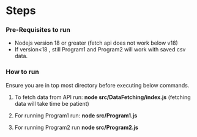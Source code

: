 # Steps

### Pre-Requisites to run

* Nodejs version 18 or greater (fetch api does not work below v18)
* If version<18 , still Program1 and Program2 will work with saved csv data.


### How to run

Ensure you are in top most directory before executing below commands.

1. To fetch data from API run: **node src/DataFetching/index.js** 
  (fetching data will take time be patient)

2. For running Program1 run: **node src/Program1.js**

3. For running Program2 run **node src/Program2.js**
